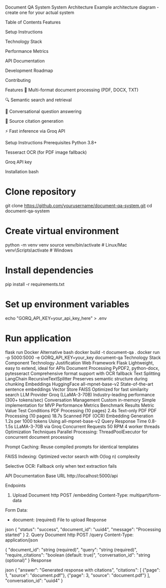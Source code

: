 Document QA System
System Architecture Example architecture diagram - create one for your actual system

Table of Contents
Features

Setup Instructions

Technology Stack

Performance Metrics

API Documentation

Development Roadmap

Contributing

Features
📄 Multi-format document processing (PDF, DOCX, TXT)

🔍 Semantic search and retrieval

💬 Conversational question answering

📑 Source citation generation

⚡ Fast inference via Groq API

Setup Instructions
Prerequisites
Python 3.8+

Tesseract OCR (for PDF image fallback)

Groq API key

Installation
bash
# Clone repository
git clone https://github.com/yourusername/document-qa-system.git
cd document-qa-system

# Create virtual environment
python -m venv venv
source venv/bin/activate  # Linux/Mac
venv\Scripts\activate  # Windows

# Install dependencies
pip install -r requirements.txt

# Set up environment variables
echo "GORQ_API_KEY=your_api_key_here" > .env

# Run application
flask run
Docker Alternative
bash
docker build -t document-qa .
docker run -p 5000:5000 -e GORQ_API_KEY=your_key document-qa
Technology Stack
Component	Technology	Justification
Web Framework	Flask	Lightweight, easy to extend, ideal for APIs
Document Processing	PyPDF2, python-docx, pytesseract	Comprehensive format support with OCR fallback
Text Splitting	LangChain RecursiveTextSplitter	Preserves semantic structure during chunking
Embeddings	HuggingFace all-mpnet-base-v2	State-of-the-art sentence embeddings
Vector Store	FAISS	Optimized for fast similarity search
LLM Provider	Groq (LLaMA-3-70B)	Industry-leading performance (300+ tokens/sec)
Conversation Management	Custom in-memory	Simple implementation for MVP
Performance Metrics
Benchmark Results
Metric	Value	Test Conditions
PDF Processing (10 pages)	2.4s	Text-only PDF
PDF Processing (10 pages)	18.7s	Scanned PDF (OCR)
Embedding Generation	1.2s per 1000 tokens	Using all-mpnet-base-v2
Query Response Time	0.8-1.5s	LLaMA-3-70B via Groq
Concurrent Requests	50 RPM	4 worker threads
Optimization Techniques
Parallel Processing: ThreadPoolExecutor for concurrent document processing

Prompt Caching: Reuse compiled prompts for identical templates

FAISS Indexing: Optimized vector search with O(log n) complexity

Selective OCR: Fallback only when text extraction fails

API Documentation
Base URL
http://localhost:5000/api

Endpoints
1. Upload Document
http
POST /embedding
Content-Type: multipart/form-data

Form Data:
- document: (required) File to upload
Response

json
{
  "status": "success",
  "document_id": "uuid4",
  "message": "Processing started"
}
2. Query Document
http
POST /query
Content-Type: application/json

{
  "document_id": "string (required)",
  "query": "string (required)",
  "require_citations": "boolean (default: true)",
  "conversation_id": "string (optional)"
}
Response

json
{
  "answer": "Generated response with citations",
  "citations": [
    {"page": 1, "source": "document.pdf"},
    {"page": 3, "source": "document.pdf"}
  ],
  "conversation_id": "uuid4"
}
